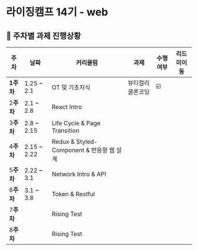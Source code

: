 # 라이징캠프 14기 - web

##  📌 주차별 과제 진행상황

|주차|날짜|커리큘럼|과제|수행여부|리드미이동|
|---|---|------|--|-----|------|
|**1주차** |1.25 ~ 2.1| OT 및 기초지식 | 뷰티컬리 클론코딩 | ☑️  |  |
|2**주차** |2.1 ~ 2.8| React Intro |  |  |  |
|3**주차** |2.8 ~ 2.15| Life Cycle & Page Transition  |  |  |
|4**주차** |2.15 ~ 2.22| Redux & Styled-Component & 반응형 웹 설계 |  |  |  |
|5**주차** |2.22 ~ 3.1| Network Intro & API |  |  |  |
|6**주차** |3.1 ~ 3.8| Token & Restful |  |  |  |
|7**주차** || Rising Test |  |  |  |
|8**주차** || Rising Test |  |  |  |


